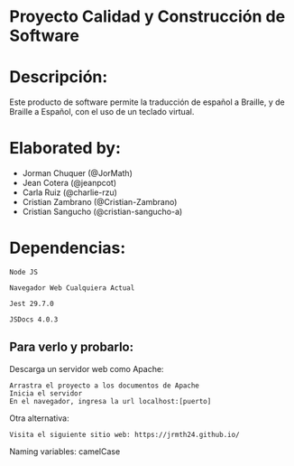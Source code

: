 # Proyecto Calidad y Construcción de Software

# Descripción:
Este producto de software permite la traducción de español a Braille, y de Braille a Español, con el uso de un teclado virtual.


# Elaborated by:
- Jorman Chuquer            (@JorMath)
- Jean Cotera             (@jeanpcot)
- Carla Ruiz            (@charlie-rzu)
- Cristian Zambrano   (@Cristian-Zambrano)
- Cristian Sangucho (@cristian-sangucho-a)

# Dependencias:

``
Node JS
``

``
Navegador Web Cualquiera Actual
``

``
Jest 29.7.0
``

``
JSDocs 4.0.3
``

## Para verlo y probarlo:
Descarga un servidor web como Apache:
````
Arrastra el proyecto a los documentos de Apache
Inicia el servidor
En el navegador, ingresa la url localhost:[puerto]
````

Otra alternativa:

``
Visita el siguiente sitio web: https://jrmth24.github.io/
``


Naming variables: camelCase
